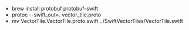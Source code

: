 
* brew install protobuf protobuf-swift
* protoc --swift_out=. vector_tile.proto
* mv VectorTile.VectorTile.proto.swift ../SwiftVectorTiles/VectorTile.swift
